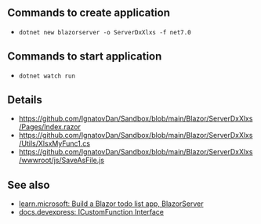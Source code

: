## Commands to create application

- `dotnet new blazorserver -o ServerDxXlxs -f net7.0`

## Commands to start application

- `dotnet watch run`

## Details

- https://github.com/IgnatovDan/Sandbox/blob/main/Blazor/ServerDxXlxs/Pages/Index.razor
- https://github.com/IgnatovDan/Sandbox/blob/main/Blazor/ServerDxXlxs/Utils/XlsxMyFunc1.cs
- https://github.com/IgnatovDan/Sandbox/blob/main/Blazor/ServerDxXlxs/wwwroot/js/SaveAsFile.js

## See also

- [learn.microsoft: Build a Blazor todo list app, BlazorServer]([https://learn.microsoft.com/en-us/aspnet/core/blazor/tutorials/build-a-blazor-app?view=aspnetcore-7.0&pivots=webassembly](https://learn.microsoft.com/en-us/aspnet/core/blazor/tutorials/build-a-blazor-app?view=aspnetcore-7.0&pivots=server))
- [docs.devexpress: ICustomFunction Interface](https://docs.devexpress.com/OfficeFileAPI/DevExpress.Spreadsheet.Functions.ICustomFunction)
